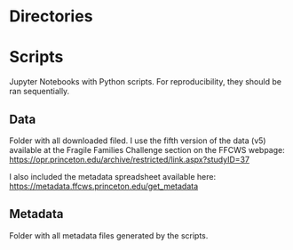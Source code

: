 


# Directories

# Scripts
Jupyter Notebooks with Python scripts. For reproducibility, they should be ran sequentially.

## Data
Folder with all downloaded filed. I use the fifth version of the data (v5) available at the Fragile Families Challenge section on the FFCWS webpage: https://opr.princeton.edu/archive/restricted/link.aspx?studyID=37

I also included the metadata spreadsheet available here: https://metadata.ffcws.princeton.edu/get_metadata

## Metadata
Folder with all metadata files generated by the scripts.
